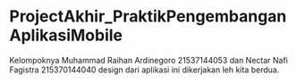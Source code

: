 # ProjectAkhir_PraktikPengembanganAplikasiMobile
Kelompoknya Muhammad Raihan Ardinegoro 21537144053 dan Nectar Nafi Fagistra 215370144040
design dari aplikasi ini dikerjakan leh kita berdua.
